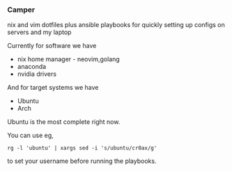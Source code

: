 ### Camper

nix and vim dotfiles plus ansible playbooks for quickly setting up configs on servers and my laptop

Currently for software we have

* nix home manager - neovim,golang
* anaconda
* nvidia drivers

And for target systems we have

* Ubuntu
* Arch

Ubuntu is the most complete right now.

You can use eg,

```
rg -l 'ubuntu' | xargs sed -i 's/ubuntu/cr0ax/g'
```

to set your username before running the playbooks.
